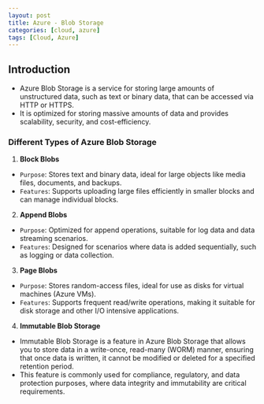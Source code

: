 ```yaml
---
layout: post
title: Azure - Blob Storage
categories: [cloud, azure]
tags: [Cloud, Azure]
---
```


## Introduction
- Azure Blob Storage is a service for storing large amounts of unstructured data, such as text or binary data, that can be accessed via HTTP or HTTPS. 
- It is optimized for storing massive amounts of data and provides scalability, security, and cost-efficiency.

### Different Types of Azure Blob Storage
1. **Block Blobs**
- `Purpose`: Stores text and binary data, ideal for large objects like media files, documents, and backups.
- `Features`: Supports uploading large files efficiently in smaller blocks and can manage individual blocks.

2. **Append Blobs**
- `Purpose`: Optimized for append operations, suitable for log data and data streaming scenarios.
- `Features`: Designed for scenarios where data is added sequentially, such as logging or data collection.

3. **Page Blobs**
- `Purpose`: Stores random-access files, ideal for use as disks for virtual machines (Azure VMs).
- `Features`: Supports frequent read/write operations, making it suitable for disk storage and other I/O intensive applications.

4. **Immutable Blob Storage** 
- Immutable Blob Storage is a feature in Azure Blob Storage that allows you to store data in a write-once, read-many (WORM) manner, ensuring that once data is written, it cannot be modified or deleted for a specified retention period. 
- This feature is commonly used for compliance, regulatory, and data protection purposes, where data integrity and immutability are critical requirements.